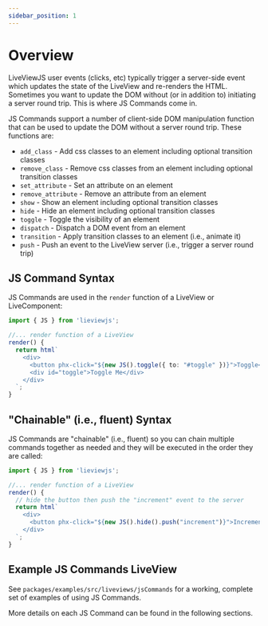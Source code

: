 ```yaml
---
sidebar_position: 1
---
```


# Overview

LiveViewJS user events (clicks, etc) typically trigger a server-side event which updates the state of the LiveView and
re-renders the HTML. Sometimes you want to update the DOM without (or in addition to) initiating a server round trip.
This is where JS Commands come in.

JS Commands support a number of client-side DOM manipulation function that can be used to update the DOM without a
server round trip. These functions are:

- `add_class` - Add css classes to an element including optional transition classes
- `remove_class` - Remove css classes from an element including optional transition classes
- `set_attribute` - Set an attribute on an element
- `remove_attribute` - Remove an attribute from an element
- `show` - Show an element including optional transition classes
- `hide` - Hide an element including optional transition classes
- `toggle` - Toggle the visibility of an element
- `dispatch` - Dispatch a DOM event from an element
- `transition` - Apply transition classes to an element (i.e.,  animate it)
- `push` - Push an event to the LiveView server (i.e.,  trigger a server round trip)

## JS Command Syntax

JS Commands are used in the `render` function of a LiveView or LiveComponent:

```typescript
import { JS } from 'lieviewjs';

//... render function of a LiveView
render() {
  return html`
    <div>
      <button phx-click="${new JS().toggle({ to: "#toggle" })}">Toggle</button>
      <div id="toggle">Toggle Me</div>
    </div>
  `;
}
```

## "Chainable" (i.e.,  fluent) Syntax

JS Commands are "chainable" (i.e.,  fluent) so you can chain multiple commands together as needed and they will be
executed in the order they are called:

```typescript
import { JS } from 'lieviewjs';

//... render function of a LiveView
render() {
  // hide the button then push the "increment" event to the server
  return html`
    <div>
      <button phx-click="${new JS().hide().push("increment")}">Increment</button>
    </div>
  `;
}
```

## Example JS Commands LiveView

See `packages/examples/src/liveviews/jsCommands` for a working, complete set of examples of using JS Commands.

More details on each JS Command can be found in the following sections.
